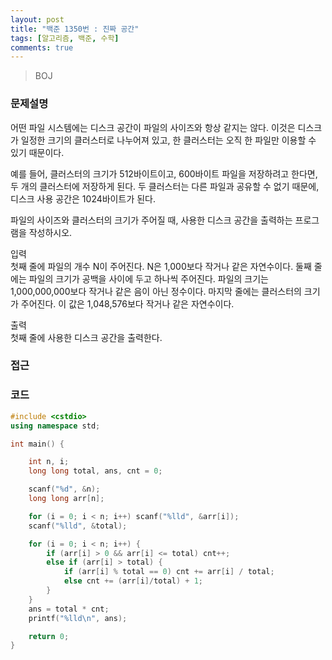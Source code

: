 ```yaml
---
layout: post
title: "백준 1350번 : 진짜 공간"
tags: [알고리즘, 백준, 수학]
comments: true
---
```


> BOJ  

### 문제설명  
어떤 파일 시스템에는 디스크 공간이 파일의 사이즈와 항상 같지는 않다. 이것은 디스크가 일정한 크기의 클러스터로 나누어져 있고, 한 클러스터는 오직 한 파일만 이용할 수 있기 때문이다.  

예를 들어, 클러스터의 크기가 512바이트이고, 600바이트 파일을 저장하려고 한다면, 두 개의 클러스터에 저장하게 된다. 두 클러스터는 다른 파일과 공유할 수 없기 때문에, 디스크 사용 공간은 1024바이트가 된다.  

파일의 사이즈와 클러스터의 크기가 주어질 때, 사용한 디스크 공간을 출력하는 프로그램을 작성하시오.  

입력  
첫째 줄에 파일의 개수 N이 주어진다. N은 1,000보다 작거나 같은 자연수이다. 둘째 줄에는 파일의 크기가 공백을 사이에 두고 하나씩 주어진다. 파일의 크기는 1,000,000,000보다 작거나 같은 음이 아닌 정수이다. 마지막 줄에는 클러스터의 크기가 주어진다. 이 값은 1,048,576보다 작거나 같은 자연수이다.  

출력  
첫째 줄에 사용한 디스크 공간을 출력한다.  

### 접근  


### 코드  
~~~c++
#include <cstdio>
using namespace std;

int main() {

    int n, i;
    long long total, ans, cnt = 0;

    scanf("%d", &n);
    long long arr[n];

    for (i = 0; i < n; i++) scanf("%lld", &arr[i]);
    scanf("%lld", &total);

    for (i = 0; i < n; i++) {
        if (arr[i] > 0 && arr[i] <= total) cnt++;
        else if (arr[i] > total) {
            if (arr[i] % total == 0) cnt += arr[i] / total;
            else cnt += (arr[i]/total) + 1;
        }
    }
    ans = total * cnt;
    printf("%lld\n", ans);

    return 0;
}
~~~